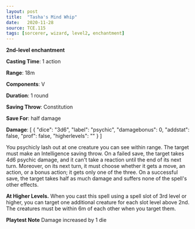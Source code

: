 ```yaml
---
layout: post
title:  "Tasha's Mind Whip"
date:   2020-11-28
source: TCE.115
tags: [sorcerer, wizard, level2, enchantment]
---
```


**2nd-level enchantment**

**Casting Time**: 1 action

**Range**: 18m

**Components**: V

**Duration**: 1 round

**Saving Throw**: Constitution

**Save For**: half damage

**Damage**: [ { "dice": "3d6", "label": "psychic", "damagebonus": 0, "addstat": false, "prof": false, "higherlevels": "" } ]

You psychicly lash out at one creature you can see within range. The target must make an Intelligence saving throw. On a failed save, the target takes 4d6 psychic damage, and it can't take a reaction until the end of its next turn. Moreover, on its next turn, it must choose whether it gets a move, an action, or a bonus action; it gets only one of the three. On a successful save, the target takes half as much damage and suffers none of the spell's other effects.

**At Higher Levels.** When you cast this spell using a spell slot of 3rd level or higher, you can target one additional creature for each slot level above 2nd. The creatures must be within 6m of each other when you target them.

**Playtest Note** Damage increased by 1 die